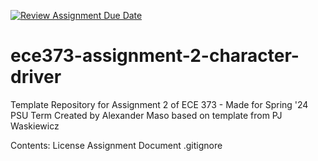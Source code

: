 [![Review Assignment Due Date](https://classroom.github.com/assets/deadline-readme-button-24ddc0f5d75046c5622901739e7c5dd533143b0c8e959d652212380cedb1ea36.svg)](https://classroom.github.com/a/TjIgeDXV)
# ece373-assignment-2-character-driver
Template Repository for Assignment 2 of ECE 373 - Made for Spring '24 PSU Term
Created by Alexander Maso based on template from PJ Waskiewicz

Contents:
License
Assignment Document
.gitignore
